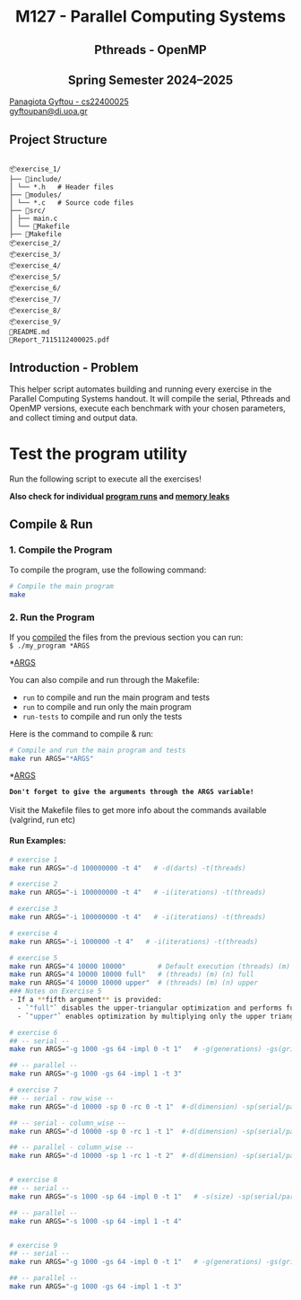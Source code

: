<div align="center">
  <h1>M127 - Parallel Computing Systems</h1>
</div>
<div align="center">
  <h2>Pthreads - OpenMP</h2>
</div>
<div align="center">
  <h2>Spring Semester 2024–2025</h2>
</div>

[Panagiota Gyftou - cs22400025](https://github.com/panagiotagyft) </br>
gyftoupan@di.uoa.gr </br>

## Project Structure

<pre><code>
📦exercise_1/ 
├── 📂include/ 
│ └── *.h   # Header files
├── 📂modules/ 
│ └── *.c   # Source code files 
├── 📂src/ 
│ ├── main.c 
│ └── 📄Makefile
├── 📄Makefile
📦exercise_2/ 
📦exercise_3/ 
📦exercise_4/ 
📦exercise_5/ 
📦exercise_6/ 
📦exercise_7/ 
📦exercise_8/ 
📦exercise_9/
📄README.md
📄Report_7115112400025.pdf </code></pre>
## Introduction - Problem

This helper script automates building and running every exercise in the Parallel Computing Systems handout.
It will compile the serial, Pthreads and OpenMP versions, execute each benchmark with your chosen parameters, and collect timing and output data.


# Test the program utility

Run the following script to execute all the exercises!

**Also check for individual [program runs](#run-examples) and [ memory leaks](#valgrind)**

## Compile & Run

### 1. Compile the Program

To compile the program, use the following command:

```bash
# Compile the main program 
make 
```

### 2. Run the Program

If you [compiled](###-1.-Compile-the-Program) the files from the previous section you can run:</br>
`$ ./my_program *ARGS`

\*[ARGS](#args)

You can also compile and run through the Makefile:

- `run` to compile and run the main program and tests
- `run` to compile and run only the main program
- `run-tests` to compile and run only the tests

Here is the command to compile & run:

```bash
# Compile and run the main program and tests
make run ARGS="*ARGS"
```

\*[ARGS](#args)

**`Don't forget to give the arguments through the ARGS variable!`**
</br>
</br>
Visit the Makefile files to get more info about the commands available (valgrind, run etc)

#### Run Examples:

```bash
# exercise 1
make run ARGS="-d 100000000 -t 4"   # -d(darts) -t(threads)

# exercise 2
make run ARGS="-i 100000000 -t 4"   # -i(iterations) -t(threads)

# exercise 3
make run ARGS="-i 100000000 -t 4"   # -i(iterations) -t(threads)

# exercise 4
make run ARGS="-i 1000000 -t 4"   # -i(iterations) -t(threads)

# exercise 5
make run ARGS="4 10000 10000"        # Default execution (threads) (m) (n)
make run ARGS="4 10000 10000 full"   # (threads) (m) (n) full
make run ARGS="4 10000 10000 upper"  # (threads) (m) (n) upper
### Notes on Exercise 5
- If a **fifth argument** is provided:
  - `"full"` disables the upper-triangular optimization and performs full matrix multiplication.
  - `"upper"` enables optimization by multiplying only the upper triangular part of the matrix.

# exercise 6
## -- serial --
make run ARGS="-g 1000 -gs 64 -impl 0 -t 1"   # -g(generations) -gs(grid size)  -impl(serial/parallel) -t(threads)

## -- parallel --
make run ARGS="-g 1000 -gs 64 -impl 1 -t 3" 

# exercise 7
## -- serial - row_wise --
make run ARGS="-d 10000 -sp 0 -rc 0 -t 1"  #-d(dimension) -sp(serial/parallel) -rc(row/column wise) -t(threads)

## -- serial - column_wise --
make run ARGS="-d 10000 -sp 0 -rc 1 -t 1"  #-d(dimension) -sp(serial/parallel) -rc(row/column wise) -t(threads)

## -- parallel - column_wise --
make run ARGS="-d 10000 -sp 1 -rc 1 -t 2"  #-d(dimension) -sp(serial/parallel) -rc(row/column wise) -t(threads)


# exercise 8
## -- serial --
make run ARGS="-s 1000 -sp 64 -impl 0 -t 1"   # -s(size) -sp(serial/parallel) -t(threads)

## -- parallel --
make run ARGS="-s 1000 -sp 64 -impl 1 -t 4" 


# exercise 9
## -- serial --
make run ARGS="-g 1000 -gs 64 -impl 0 -t 1"   # -g(generations) -gs(grid size)  -impl(serial/parallel) -t(threads)

## -- parallel --
make run ARGS="-g 1000 -gs 64 -impl 1 -t 3" 

```
